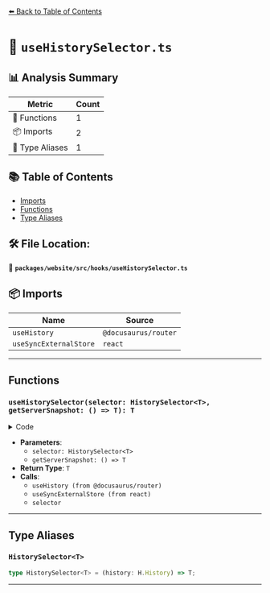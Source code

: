 [⬅️ Back to Table of Contents](../../../../index.md)

# 📄 `useHistorySelector.ts`

## 📊 Analysis Summary

| Metric | Count |
|--------|-------|
| 🔧 Functions | 1 |
| 📦 Imports | 2 |
| 📑 Type Aliases | 1 |

## 📚 Table of Contents

- [Imports](#imports)
- [Functions](#functions)
- [Type Aliases](#type-aliases)

## 🛠️ File Location:
📂 **`packages/website/src/hooks/useHistorySelector.ts`**

## 📦 Imports

| Name | Source |
|------|--------|
| `useHistory` | `@docusaurus/router` |
| `useSyncExternalStore` | `react` |


---

## Functions

### `useHistorySelector(selector: HistorySelector<T>, getServerSnapshot: () => T): T`

<details><summary>Code</summary>

```ts
export function useHistorySelector<T>(
  selector: HistorySelector<T>,
  getServerSnapshot: () => T,
): T {
  const history = useHistory();
  return useSyncExternalStore(
    history.listen,
    () => selector(history),
    getServerSnapshot,
  );
}
```
</details>

- **Parameters**:
  - `selector: HistorySelector<T>`
  - `getServerSnapshot: () => T`
- **Return Type**: `T`
- **Calls**:
  - `useHistory (from @docusaurus/router)`
  - `useSyncExternalStore (from react)`
  - `selector`

---

## Type Aliases

### `HistorySelector<T>`

```ts
type HistorySelector<T> = (history: H.History) => T;
```


---